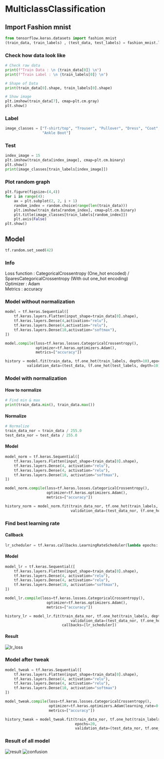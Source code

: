 # MulticlassClassification

## Import Fashion mnist

```python
from tensorflow.keras.datasets import fashion_mnist
(train_data, train_labels) , (test_data, test_labels) = fashion_mnist.load_data()
```

### Check how data look like
```python
# Check raw data
print(f"Train Data : \n {train_data[0]} \n")
print(f"Train Label : \n {train_labels[0]} \n")

# Shape of Data
print(train_data[0].shape, train_labels[0].shape)

# Show image
plt.imshow(train_data[7], cmap=plt.cm.gray)
plt.show()
```

### Label
```python
image_classes = ["T-shirt/top", "Trouser", "Pullover", "Dress", "Coat", "Sandal", "Shirt", "Sneaker", "Bag",
                 "Ankle Boot"]
```

### Test
```python
index_image = 15
plt.imshow(train_data[index_image], cmap=plt.cm.binary)
plt.show()
print(image_classes[train_labels[index_image]])
```

### Plot random graph
```python
plt.figure(figsize=(4,4))
for i in range(4):
    ax = plt.subplot(2, 2, i + 1)
    random_index = random.choice(range(len(train_data)))
    plt.imshow(train_data[random_index], cmap=plt.cm.binary)
    plt.title(image_classes[train_labels[random_index]])
    plt.axis(False)
plt.show()
```

## Model
```python
tf.random.set_seed(42)
```

### Info
Loss function : CategoricalCrossentropy (One_hot encoded) / SparesCategoricalCrossentropy (With out one_hot encoding)<br>
Optimizer : Adam<br>
Metrics : accuracy

### Model without normalization
```python
model = tf.keras.Sequential([
    tf.keras.layers.Flatten(input_shape=train_data[0].shape),
    tf.keras.layers.Dense(4,activation="relu"),
    tf.keras.layers.Dense(4,activation="relu"),
    tf.keras.layers.Dense(10,activation="softmax"),
])

model.compile(loss=tf.keras.losses.CategoricalCrossentropy(),
              optimizer=tf.keras.optimizers.Adam(),
              metrics=["accuracy"])

history = model.fit(train_data, tf.one_hot(train_labels, depth=10),epochs=10,
          validation_data=(test_data, tf.one_hot(test_labels, depth=10)))
```

### Model with normalization
#### How to normalize
```python
# Find min & max
print(train_data.min(), train_data.max())
```

#### Normalize
```python
# Normalize
train_data_nor = train_data / 255.0
test_data_nor = test_data / 255.0
```

#### Model
```python
model_norm = tf.keras.Sequential([
    tf.keras.layers.Flatten(input_shape=train_data[0].shape),
    tf.keras.layers.Dense(4, activation="relu"),
    tf.keras.layers.Dense(4, activation="relu"),
    tf.keras.layers.Dense(10, activation="softmax"),
])

model_norm.compile(loss=tf.keras.losses.CategoricalCrossentropy(),
                   optimizer=tf.keras.optimizers.Adam(),
                   metrics=["accuracy"])

history_norm = model_norm.fit(train_data_nor, tf.one_hot(train_labels, depth=10), epochs=10,
                              validation_data=(test_data_nor, tf.one_hot(test_labels, depth=10)))
```

### Find best learning rate

#### Callback
```python
lr_scheduler = tf.keras.callbacks.LearningRateScheduler(lambda epochs: 1e-4 * 10 ** (epochs / 20))
```

#### Model
```python
model_lr = tf.keras.Sequential([
    tf.keras.layers.Flatten(input_shape=train_data[0].shape),
    tf.keras.layers.Dense(4, activation="relu"),
    tf.keras.layers.Dense(4, activation="relu"),
    tf.keras.layers.Dense(10, activation="softmax"),
])

model_lr.compile(loss=tf.keras.losses.CategoricalCrossentropy(),
                   optimizer=tf.keras.optimizers.Adam(),
                   metrics=["accuracy"])

history_lr = model_lr.fit(train_data_nor, tf.one_hot(train_labels, depth=10), epochs=100,
                              validation_data=(test_data_nor, tf.one_hot(test_labels, depth=10)),
                          callbacks=[lr_scheduler])
```

#### Result
![lr_loss](https://github.com/UncleThree0402/LearningTensorFlow/blob/dev/NeuralNetworkClassification/MulticlassClassification/Image/lr_loss.png)

### Model after tweak
```python
model_tweak = tf.keras.Sequential([
    tf.keras.layers.Flatten(input_shape=train_data[0].shape),
    tf.keras.layers.Dense(4, activation="relu"),
    tf.keras.layers.Dense(4, activation="relu"),
    tf.keras.layers.Dense(10, activation="softmax")
])

model_tweak.compile(loss=tf.keras.losses.CategoricalCrossentropy(),
                    optimizer=tf.keras.optimizers.Adam(learning_rate=0.001),
                    metrics=["accuracy"])

history_tweak = model_tweak.fit(train_data_nor, tf.one_hot(train_labels, depth=10),
                                epochs=20,
                                validation_data=(test_data_nor, tf.one_hot(test_labels, depth=10)))
```

### Result of all model
![result](https://github.com/UncleThree0402/LearningTensorFlow/blob/dev/NeuralNetworkClassification/MulticlassClassification/Image/accuracy.png)
![confusion](https://github.com/UncleThree0402/LearningTensorFlow/blob/dev/NeuralNetworkClassification/MulticlassClassification/Image/confusionmatrix.png)